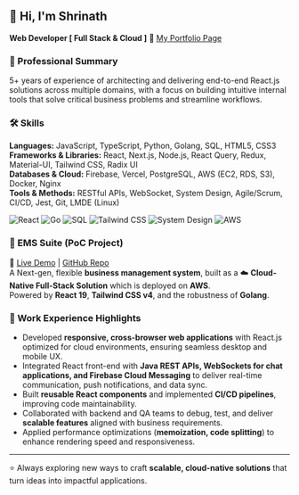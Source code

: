 ## 👋 Hi, I'm Shrinath 
**Web Developer [ Full Stack & Cloud ]**   🔗    [My Portfolio Page](www.shrin210-98.github.io/Shrinath.me)

### 🧾 Professional Summary  
5+ years of experience of architecting and delivering end-to-end React.js solutions across multiple domains, with a focus on building intuitive internal tools that solve critical business problems and streamline workflows.

### 🛠️ Skills  

**Languages:** JavaScript, TypeScript, Python, Golang, SQL, HTML5, CSS3  
**Frameworks & Libraries:** React, Next.js, Node.js, React Query, Redux, Material-UI, Tailwind CSS, Radix UI  
**Databases & Cloud:** Firebase, Vercel, PostgreSQL, AWS (EC2, RDS, S3), Docker, Nginx  
**Tools & Methods:** RESTful APIs, WebSocket, System Design, Agile/Scrum, CI/CD, Jest, Git, LMDE (Linux)  

![React](https://img.shields.io/badge/React-20232A?style=for-the-badge&logo=react&logoColor=61DAFB)
![Go](https://img.shields.io/badge/Go-00ADD8?style=for-the-badge&logo=go&logoColor=white)
![SQL](https://img.shields.io/badge/SQL-336791?style=for-the-badge&logo=postgresql&logoColor=white)
![Tailwind CSS](https://img.shields.io/badge/Tailwind_CSS-38B2AC?style=for-the-badge&logo=tailwind-css&logoColor=white)
![System Design](https://img.shields.io/badge/System%20Design-4285F4?style=for-the-badge&logo=google-cloud&logoColor=white)
![AWS](https://img.shields.io/badge/AWS-232F3E?style=for-the-badge&logo=amazon-aws&logoColor=white)

### 🏢 EMS Suite (PoC Project)  
🔗 [Live Demo](https://www.example.com) | [GitHub Repo](https://github.com/Shrin210-98/CanteenCrowd-go-api)  
A Next-gen, flexible **business management system**, built as a ☁️ **Cloud-Native Full-Stack Solution** which is deployed on **AWS**.  
Powered by **React 19**, **Tailwind CSS v4**, and the robustness of **Golang**.  

### 💼 Work Experience Highlights  

- Developed **responsive, cross-browser web applications** with React.js optimized for cloud environments, ensuring seamless desktop and mobile UX.  
- Integrated React front-end with **Java REST APIs, WebSockets for chat applications, and Firebase Cloud Messaging** to deliver real-time communication, push notifications, and data sync.  
- Built **reusable React components** and implemented **CI/CD pipelines**, improving code maintainability.  
- Collaborated with backend and QA teams to debug, test, and deliver **scalable features** aligned with business requirements.  
- Applied performance optimizations (**memoization, code splitting**) to enhance rendering speed and responsiveness.  

---

⭐️ Always exploring new ways to craft **scalable, cloud-native solutions** that turn ideas into impactful applications.

